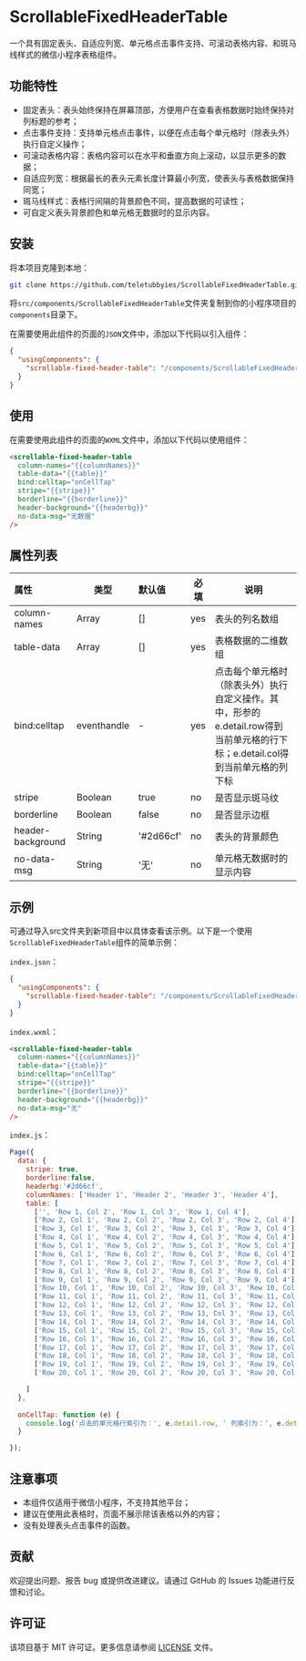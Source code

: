 # ScrollableFixedHeaderTable

一个具有固定表头、自适应列宽、单元格点击事件支持、可滚动表格内容、和斑马线样式的微信小程序表格组件。

## 功能特性

- 固定表头：表头始终保持在屏幕顶部，方便用户在查看表格数据时始终保持对列标题的参考；
- 点击事件支持：支持单元格点击事件，以便在点击每个单元格时（除表头外）执行自定义操作；
- 可滚动表格内容：表格内容可以在水平和垂直方向上滚动，以显示更多的数据；
- 自适应列宽：根据最长的表头元素长度计算最小列宽，使表头与表格数据保持同宽；
- 斑马线样式：表格行间隔的背景颜色不同，提高数据的可读性；
- 可自定义表头背景颜色和单元格无数据时的显示内容。


## 安装

将本项目克隆到本地：

```bash
git clone https://github.com/teletubbyies/ScrollableFixedHeaderTable.git
```



将`src/components/ScrollableFixedHeaderTable`文件夹复制到你的小程序项目的`components`目录下。

在需要使用此组件的页面的`JSON`文件中，添加以下代码以引入组件：

```json
{
  "usingComponents": {
    "scrollable-fixed-header-table": "/components/ScrollableFixedHeaderTable/ScrollableFixedHeaderTable"
  }
}
```



## 使用

在需要使用此组件的页面的`WXML`文件中，添加以下代码以使用组件：

```html
<scrollable-fixed-header-table
  column-names="{{columnNames}}"
  table-data="{{table}}"
  bind:celltap="onCellTap"
  stripe="{{stripe}}"
  borderline="{{borderline}}"
  header-background="{{headerbg}}"
  no-data-msg="无数据"
/>
```
## 属性列表


| 属性              | 类型        | 默认值    | 必填 | 说明                                       |
| :---------------- | ----------- | :-------- | ---- | ------------------------------------------ |
| column-names      | Array       | []        | yes  | 表头的列名数组                             |
| table-data        | Array       | []        | yes  | 表格数据的二维数组                         |
| bind:celltap      | eventhandle | -         | yes  | 点击每个单元格时（除表头外）执行自定义操作。其中，形参的e.detail.row得到当前单元格的行下标；e.detail.col得到当前单元格的列下标 |
| stripe            | Boolean     | true      | no   | 是否显示斑马纹                             |
| borderline        | Boolean     | false     | no   | 是否显示边框                               |
| header-background | String      | '#2d66cf' | no   | 表头的背景颜色                             |
| no-data-msg       | String      | '无'      | no   | 单元格无数据时的显示内容                   |



## 示例

可通过导入src文件夹到新项目中以具体查看该示例。以下是一个使用`ScrollableFixedHeaderTable`组件的简单示例：

`index.json`：

```json
{
  "usingComponents": {
    "scrollable-fixed-header-table": "/components/ScrollableFixedHeaderTable/ScrollableFixedHeaderTable"
  }
}
```



`index.wxml`：

```html
<scrollable-fixed-header-table
  column-names="{{columnNames}}"
  table-data="{{table}}"
  bind:celltap="onCellTap"
  stripe="{{stripe}}"
  borderline="{{borderline}}"
  header-background="{{headerbg}}"
  no-data-msg="无"
/>
```



`index.js`：

```javascript
Page({
  data: {
    stripe: true,
    borderline:false,
    headerbg:'#2d66cf',
    columnNames: ['Header 1', 'Header 2', 'Header 3', 'Header 4'],
    table: [
      ['', 'Row 1, Col 2', 'Row 1, Col 3', 'Row 1, Col 4'],
      ['Row 2, Col 1', 'Row 2, Col 2', 'Row 2, Col 3', 'Row 2, Col 4'],
      ['Row 3, Col 1', 'Row 3, Col 2', 'Row 3, Col 3', 'Row 3, Col 4'],
      ['Row 4, Col 1', 'Row 4, Col 2', 'Row 4, Col 3', 'Row 4, Col 4'],
      ['Row 5, Col 1', 'Row 5, Col 2', 'Row 5, Col 3', 'Row 5, Col 4'],
      ['Row 6, Col 1', 'Row 6, Col 2', 'Row 6, Col 3', 'Row 6, Col 4'],
      ['Row 7, Col 1', 'Row 7, Col 2', 'Row 7, Col 3', 'Row 7, Col 4'],
      ['Row 8, Col 1', 'Row 8, Col 2', 'Row 8, Col 3', 'Row 8, Col 4'],
      ['Row 9, Col 1', 'Row 9, Col 2', 'Row 9, Col 3', 'Row 9, Col 4'],
      ['Row 10, Col 1', 'Row 10, Col 2', 'Row 10, Col 3', 'Row 10, Col 4'],
      ['Row 11, Col 1', 'Row 11, Col 2', 'Row 11, Col 3', 'Row 11, Col 4'],
      ['Row 12, Col 1', 'Row 12, Col 2', 'Row 12, Col 3', 'Row 12, Col 4'],
      ['Row 13, Col 1', 'Row 13, Col 2', 'Row 13, Col 3', 'Row 13, Col 4'],
      ['Row 14, Col 1', 'Row 14, Col 2', 'Row 14, Col 3', 'Row 14, Col 4'],
      ['Row 15, Col 1', 'Row 15, Col 2', 'Row 15, Col 3', 'Row 15, Col 4'],
      ['Row 16, Col 1', 'Row 16, Col 2', 'Row 16, Col 3', 'Row 16, Col 4'],
      ['Row 17, Col 1', 'Row 17, Col 2', 'Row 17, Col 3', 'Row 17, Col 4'],
      ['Row 18, Col 1', 'Row 18, Col 2', 'Row 18, Col 3', 'Row 18, Col 4'],
      ['Row 19, Col 1', 'Row 19, Col 2', 'Row 19, Col 3', 'Row 19, Col 4'],
      ['Row 20, Col 1', 'Row 20, Col 2', 'Row 20, Col 3', 'Row 20, Col 4'],

    ]
  },
  
  onCellTap: function (e) {
    console.log('点击的单元格行索引为：', e.detail.row, ' 列索引为：', e.detail.col);
  }

});
```

## 注意事项

- 本组件仅适用于微信小程序，不支持其他平台；
- 建议在使用此表格时，页面不展示除该表格以外的内容；
- 没有处理表头点击事件的函数。

## 贡献

欢迎提出问题、报告 bug 或提供改进建议。请通过 GitHub 的 Issues 功能进行反馈和讨论。

## 许可证

该项目基于 MIT 许可证。更多信息请参阅 [LICENSE](https://github.com/teletubbyies/ScrollableFixedHeaderTable?tab=MIT-1-ov-file) 文件。

